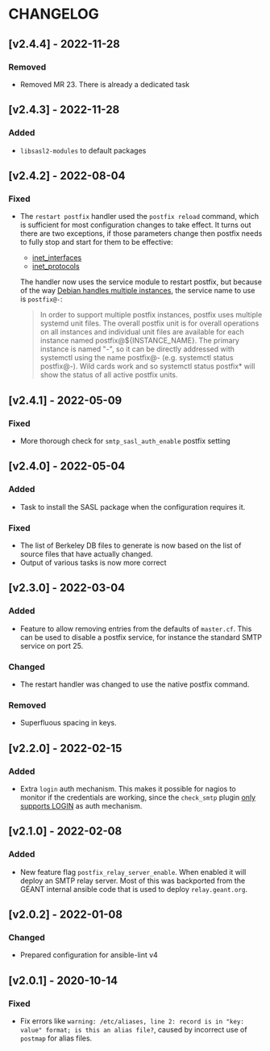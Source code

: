 # CHANGELOG

## [v2.4.4] - 2022-11-28

### Removed

- Removed MR 23. There is already a dedicated task

## [v2.4.3] - 2022-11-28

### Added

- `libsasl2-modules` to default packages

## [v2.4.2] - 2022-08-04

### Fixed

- The `restart postfix` handler used the `postfix reload` command, which is sufficient for most configuration changes to take effect. It turns out there are two exceptions, if those parameters change then postfix needs to fully stop and start for them to be effective:
  - [inet_interfaces](https://www.postfix.org/postconf.5.html#inet_interfaces)
  - [inet_protocols](https://www.postfix.org/postconf.5.html#inet_protocols)

  The handler now uses the service module to restart postfix, but because of the way [Debian handles multiple instances](https://salsa.debian.org/postfix-team/postfix-dev/-/blob/debian/bullseye/debian/README.Debian), the service name to use is `postfix@-`:

  > In order to support multiple postfix instances, postfix uses multiple systemd unit files.  The overall postfix unit is for overall operations on all instances and individual unit files are available for each instance named
  > postfix@${INSTANCE_NAME}.  The primary instance is named "-", so it can be directly addressed with systemctl using the name postfix@- (e.g. systemctl status postfix@-).  Wild cards work and so systemctl status postfix* will show the status of all active postfix units.

## [v2.4.1] - 2022-05-09

### Fixed

- More thorough check for `smtp_sasl_auth_enable` postfix setting

## [v2.4.0] - 2022-05-04

### Added

- Task to install the SASL package when the configuration requires it.

### Fixed

- The list of Berkeley DB files to generate is now based on the list of source files that have actually changed.
- Output of various tasks is now more correct

## [v2.3.0] - 2022-03-04

### Added

- Feature to allow removing entries from the defaults of `master.cf`. This can be used to disable a postfix service, for instance the standard SMTP service on port 25.

### Changed

- The restart handler was changed to use the native postfix command.

### Removed

- Superfluous spacing in keys. 

## [v2.2.0] - 2022-02-15

### Added

- Extra `login` auth mechanism. This makes it possible for nagios to monitor if the credentials are working, since the `check_smtp` plugin [only supports LOGIN](https://doc.dovecot.org/configuration_manual/authentication/authentication_mechanisms/#plaintext-authentication) as auth mechanism.

## [v2.1.0] - 2022-02-08

### Added

- New feature flag `postfix_relay_server_enable`. When enabled it will deploy an SMTP relay server. Most of this was backported from the GÉANT internal ansible code that is used to deploy `relay.geant.org`.

## [v2.0.2] - 2022-01-08

### Changed

- Prepared configuration for ansible-lint v4

## [v2.0.1] - 2020-10-14

### Fixed

- Fix errors like `warning: /etc/aliases, line 2: record is in "key: value" format; is this an alias file?`, caused by incorrect use of `postmap` for alias files.
